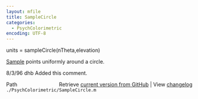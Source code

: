 ```yaml
---
layout: mfile
title: SampleCircle
categories:
  - PsychColorimetric
encoding: UTF-8
---
```


units = sampleCircle(nTheta,elevation)  

[Sample](/docs/Sample) points uniformly around a circle.  

8/3/96  dhb  Added this comment.  


<div class="code_header" style="text-align:right;">
  <span style="float:left;">Path&nbsp;&nbsp;</span> <span class="counter">Retrieve <a href=
  "https://raw.github.com/Psychtoolbox-3/Psychtoolbox-3/beta/./PsychColorimetric/SampleCircle.m">current version from GitHub</a> | View <a href=
  "https://github.com/Psychtoolbox-3/Psychtoolbox-3/commits/beta/./PsychColorimetric/SampleCircle.m">changelog</a></span>
</div>
<div class="code">
  <code>./PsychColorimetric/SampleCircle.m</code>
</div>
